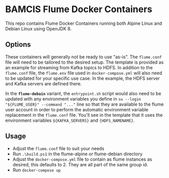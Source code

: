 # BAMCIS Flume Docker Containers

This repo contains Flume Docker Containers running both Alpine Linux and
Debian Linux using OpenJDK 8.

## Options

These containers will generally not be ready to use "as-is". The `flume.conf` file will need to be tailored to
the desired setup. The template is provided as an example for streaming from Kafka topics to HDFS. In addition
to the `flume.conf` file, the `flume.env` file used in `docker-compose.yml` will also need to be updated for your
specific use case. In the example, the HDFS server and Kafka servers are defined there. 

In the **`flume-debain`**  variant, the `entrypoint.sh` script would also need to be updated with any environment 
variables you define in `su --login "${FLUME_USER}" --command "..."` line so that they are available to the flume 
user account in order to perform the automatic environment variable replacement in the `flume.conf` file. You'll
see in the template that it uses the environment variables `${KAFKA_SERVERS}` and `{HDFS_NAMENAME}`.

## Usage

* Adjust the `flume.conf` file to suit your needs
* Run `.\build.ps1` in the flume-alpine or flume-debian directory
* Adjust the `docker-compose.yml` file to contain as flume instances as desired, this defaults to 2. They are all part
of the same group id.
* Run `docker-compose up`